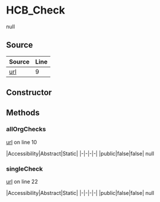 # HCB_Check

null
## Source
|Source|Line|
|-|-|
|[url](https://github.com/devramsean0/hcb.js/blob/d630167/src/api_endpoints/checks.ts#L9)|9|
## Constructor
## Methods
### allOrgChecks
[url](https://github.com/devramsean0/hcb.js/blob/d630167/src/api_endpoints/checks.ts#L10) on line 10  

|Accessibility|Abstract|Static|
|-|-|-|-|
|public|false|false|
null

### singleCheck
[url](https://github.com/devramsean0/hcb.js/blob/d630167/src/api_endpoints/checks.ts#L22) on line 22  

|Accessibility|Abstract|Static|
|-|-|-|-|
|public|false|false|
null

